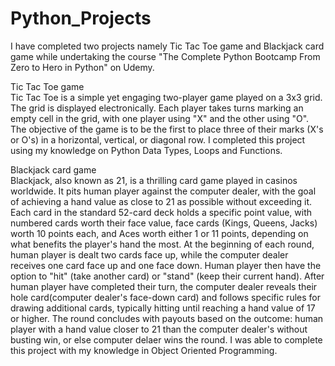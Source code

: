 # Python_Projects
I have completed two projects namely Tic Tac Toe game and Blackjack card game while undertaking the course "The Complete Python Bootcamp From Zero to Hero in Python" on Udemy.

Tic Tac Toe game
<br>
Tic Tac Toe is a simple yet engaging two-player game played on a 3x3 grid. The grid is displayed electronically. Each player takes turns marking an empty cell in the grid, with one player using "X" and the other using "O". The objective of the game is to be the first to place three of their marks (X's or O's) in a horizontal, vertical, or diagonal row. I completed this project using my knowledge on Python Data Types, Loops and Functions.

Blackjack card game
<br>
Blackjack, also known as 21, is a thrilling card game played in casinos worldwide. It pits human player against the computer dealer, with the goal of achieving a hand value as close to 21 as possible without exceeding it. Each card in the standard 52-card deck holds a specific point value, with numbered cards worth their face value, face cards (Kings, Queens, Jacks) worth 10 points each, and Aces worth either 1 or 11 points, depending on what benefits the player's hand the most. At the beginning of each round, human player is dealt two cards face up, while the computer dealer receives one card face up and one face down. Human player then have the option to "hit" (take another card) or "stand" (keep their current hand). After human player have completed their turn, the computer dealer reveals their hole card(computer dealer's face-down card) and follows specific rules for drawing additional cards, typically hitting until reaching a hand value of 17 or higher. The round concludes with payouts based on the outcome: human player with a hand value closer to 21 than the computer dealer's without busting win, or else computer delaer wins the round. I was able to complete this project with my knowledge in Object Oriented Programming.
